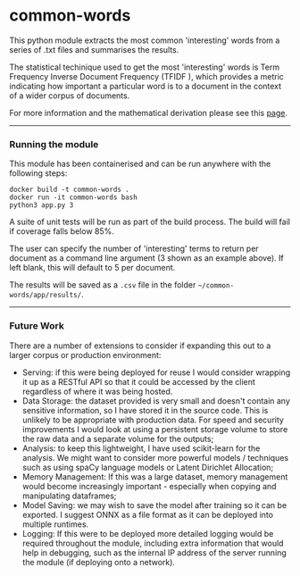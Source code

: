 # common-words

This python module extracts the most common 'interesting' words from a series of .txt files and summarises the results.

The statistical techinique used to get the most 'interesting' words is Term Frequency Inverse Document Frequency (TFIDF
), which provides a metric indicating how important a particular word is to a document in the context of a wider
 corpus of documents.

For more information and the mathematical derivation please see this
[page](https://en.wikipedia.org/wiki/Tf%E2%80%93idf).

---------------
### Running the module
This module has been containerised and can be run anywhere with the following steps:

```
docker build -t common-words .
docker run -it common-words bash
python3 app.py 3
```

A suite of unit tests will be run as part of the build process. The build will fail if coverage falls below 85%.

The user can specify the number of 'interesting' terms to return per document as a command line argument (3 shown as
 an example above). If left blank, this will default to 5 per document.

The results will be saved as a `.csv` file in the folder `~/common-words/app/results/`.

--------------------

### Future Work
There are a number of extensions to consider if expanding this out to a larger corpus or production environment:
* Serving: if this were being deployed for reuse I would consider wrapping it up as a RESTful API so that
it could be accessed by the client regardless of where it was being hosted.
* Data Storage: the dataset provided is very small and doesn't contain any sensitive information, so
I have stored it in the source code. This is unlikely to be appropriate with production data. For speed and
security improvements I would look at using a persistent storage volume to store the raw data and a
separate volume for the outputs;
* Analysis: to keep this lightweight, I have used scikit-learn for the analysis. We might want to consider more
powerful models / techniques such as using spaCy language models or Latent Dirichlet Allocation;
* Memory Management: If this was a large dataset, memory management would become increasingly important -
especially when copying and manipulating dataframes;
* Model Saving: we may wish to save the model after training so it can be exported. I suggest ONNX as
a file format as it can be deployed into multiple runtimes.
* Logging: If this were to be deployed more detailed logging would be required throughout the module, including extra
 information that would help in debugging, such as the internal IP address of the server running the module (if
  deploying onto a network).
